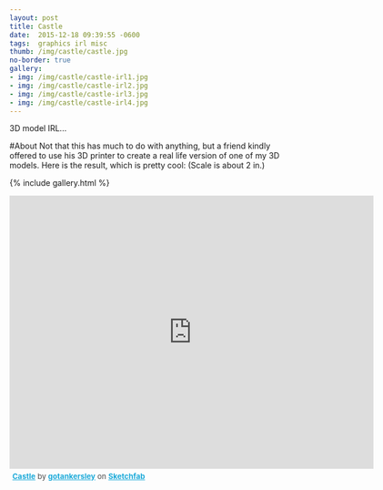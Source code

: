 ```yaml
---
layout: post
title: Castle
date:  2015-12-18 09:39:55 -0600
tags:  graphics irl misc
thumb: /img/castle/castle.jpg
no-border: true
gallery:
- img: /img/castle/castle-irl1.jpg
- img: /img/castle/castle-irl2.jpg
- img: /img/castle/castle-irl3.jpg
- img: /img/castle/castle-irl4.jpg
---
```

3D model IRL...<!--more-->

#About
Not that this has much to do with anything, but a friend kindly offered to use his 3D printer to create a real life version of one of my 3D models.  Here is the result, which is pretty cool:  (Scale is about 2 in.)

{% include gallery.html %}


<div style="margin-top: 10px">
<iframe width="640" height="480" src="https://sketchfab.com/models/83fda1ff7fee489eb5372b364745992f/embed" frameborder="0" allowfullscreen mozallowfullscreen="true" webkitallowfullscreen="true" onmousewheel=""></iframe><p style="font-size: 13px; font-weight: normal; margin: 5px; color: #4A4A4A;">
    <a href="https://sketchfab.com/models/83fda1ff7fee489eb5372b364745992f?utm_source=oembed&utm_medium=embed&utm_campaign=83fda1ff7fee489eb5372b364745992f" target="_blank" style="font-weight: bold; color: #1CAAD9;">Castle</a>
    by <a href="https://sketchfab.com/gotankersley?utm_source=oembed&utm_medium=embed&utm_campaign=83fda1ff7fee489eb5372b364745992f" target="_blank" style="font-weight: bold; color: #1CAAD9;">gotankersley</a>
    on <a href="https://sketchfab.com?utm_source=oembed&utm_medium=embed&utm_campaign=83fda1ff7fee489eb5372b364745992f" target="_blank" style="font-weight: bold; color: #1CAAD9;">Sketchfab</a></p>
</div>


